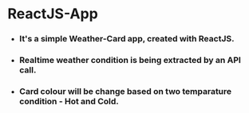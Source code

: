 # ReactJS-App

- ### It's a simple Weather-Card app, created with ReactJS.
- ### Realtime weather condition is being extracted by an API call.
- ### Card colour will be change based on two temparature condition - Hot and Cold.
